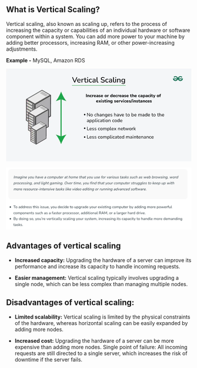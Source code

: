 ## What is Vertical Scaling?

Vertical scaling, also known as scaling up, refers to the process of increasing the capacity or capabilities of an individual hardware or software component within a system. You can add more power to your machine by adding better processors, increasing RAM, or other power-increasing adjustments.

**Example -** MySQL, Amazon RDS


![loading...](../../images/system_design/scalability/vertical.webp)



![loading...](../../images/system_design/scalability/vertical_example.png)


## Advantages of vertical scaling

* **Increased capacity:** Upgrading the hardware of a server can improve its performance and increase its capacity to handle incoming requests.

* **Easier management:** Vertical scaling typically involves upgrading a single node, which can be less complex than managing multiple nodes.


## Disadvantages of vertical scaling:

* **Limited scalability:** Vertical scaling is limited by the physical constraints of the hardware, whereas horizontal scaling can be easily expanded by adding more nodes.

* **Increased cost:** Upgrading the hardware of a server can be more expensive than adding more nodes.
Single point of failure: All incoming requests are still directed to a single server, which increases the risk of downtime if the server fails.


